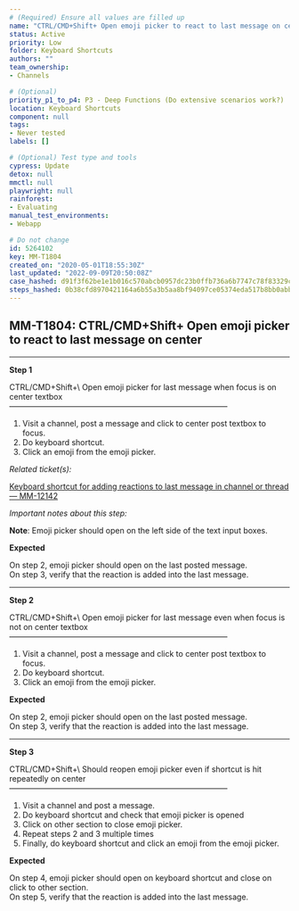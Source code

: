 ```yaml
---
# (Required) Ensure all values are filled up
name: "CTRL/CMD+Shift+ Open emoji picker to react to last message on center"
status: Active
priority: Low
folder: Keyboard Shortcuts
authors: ""
team_ownership: 
- Channels

# (Optional)
priority_p1_to_p4: P3 - Deep Functions (Do extensive scenarios work?)
location: Keyboard Shortcuts
component: null
tags: 
- Never tested
labels: []

# (Optional) Test type and tools
cypress: Update
detox: null
mmctl: null
playwright: null
rainforest: 
- Evaluating
manual_test_environments: 
- Webapp

# Do not change
id: 5264102
key: MM-T1804
created_on: "2020-05-01T18:55:30Z"
last_updated: "2022-09-09T20:50:08Z"
case_hashed: d91f3f62be1e1b016c570abcb0957dc23b0ffb736a6b7747c78f83329c9d5505dc4424e47f3b37fcac6bb1cad4c8dac3
steps_hashed: 0b38cfd8970421164a6b55a3b5aa8bf94097ce05374eda517b8bb0abb799b78f610a3b7066b923be90c69a054d616c28
---
```


<!-- (Auto-generated) Based on frontmatter's "key" and "name" -->

## MM-T1804: CTRL/CMD+Shift+ Open emoji picker to react to last message on center

---

**Step 1**

CTRL/CMD+Shift+\ Open emoji picker for last message when focus is on center textbox\
————————————————————————————

1. Visit a channel, post a message and click to center post textbox to focus.
2. Do keyboard shortcut.
3. Click an emoji from the emoji picker.

_Related ticket(s):_

[Keyboard shortcut for adding reactions to last message in channel or thread — MM-12142](https://mattermost.atlassian.net/browse/MM-12142)

_Important notes about this step:_

**Note**: Emoji picker should open on the left side of the text input boxes.

**Expected**

On step 2, emoji picker should open on the last posted message.\
On step 3, verify that the reaction is added into the last message.

---

**Step 2**

CTRL/CMD+Shift+\ Open emoji picker for last message even when focus is not on center textbox\
————————————————————————————

1. Visit a channel, post a message and click to center post textbox to focus.
2. Do keyboard shortcut.
3. Click an emoji from the emoji picker.

**Expected**

On step 2, emoji picker should open on the last posted message.\
On step 3, verify that the reaction is added into the last message.

---

**Step 3**

CTRL/CMD+Shift+\ Should reopen emoji picker even if shortcut is hit repeatedly on center\
————————————————————————————

1. Visit a channel and post a message.
2. Do keyboard shortcut and check that emoji picker is opened
3. Click on other section to close emoji picker.
4. Repeat steps 2 and 3 multiple times
5. Finally, do keyboard shortcut and click an emoji from the emoji picker.

**Expected**

On step 4, emoji picker should open on keyboard shortcut and close on click to other section.\
On step 5, verify that the reaction is added into the last message.
